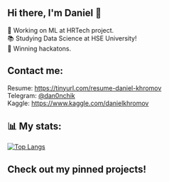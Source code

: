 ## Hi there, I'm Daniel 👋
👀 Working on ML at HRTech project.  
📚 Studying Data Science at HSE University!  
💪 Winning hackatons.  
## Contact me:  
Resume: https://tinyurl.com/resume-daniel-khromov  
Telegram: [@dan0nchik](https://t.me/dan0nchik)  
Kaggle: https://www.kaggle.com/danielkhromov
## 📊 My stats:  
[![Top Langs](https://github-readme-stats.vercel.app/api/top-langs/?username=dan0nchik&layout=compact)](https://github.com/anuraghazra/github-readme-stats)
## Check out my pinned projects!
